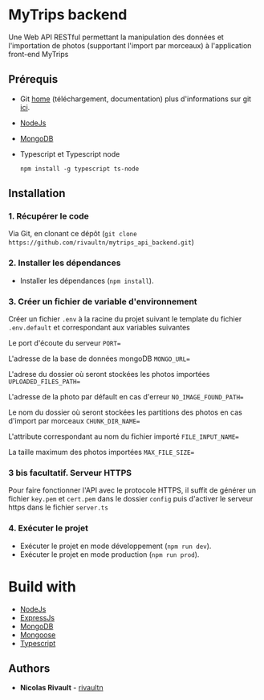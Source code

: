 # MyTrips backend

Une Web API RESTful permettant la manipulation des données et l'importation de photos (supportant l'import par morceaux)
 à l'application front-end MyTrips


## Prérequis

- Git [home](git-home) (téléchargement, documentation) plus d'informations sur git [ici](git-github).

- [NodeJs](https://nodejs.org/en/)

- [MongoDB](https://github.com/mongodb/mongo)

- Typescript et Typescript node

    `npm install -g typescript ts-node`
 
## Installation
### 1. Récupérer le code

Via Git, en clonant ce dépôt (`git clone https://github.com/rivaultn/mytrips_api_backend.git`)

### 2. Installer les dépendances

- Installer les dépendances (`npm install`).

### 3. Créer un fichier de variable d'environnement

Créer un fichier `.env` à la racine du projet suivant le template du fichier `.env.default` et correspondant aux variables suivantes

Le port d'écoute du serveur
`PORT=`

L'adresse de la base de données mongoDB
`MONGO_URL=`

L'adrese du dossier où seront stockées les photos importées
`UPLOADED_FILES_PATH=`

L'adresse de la photo par défault en cas d'erreur
`NO_IMAGE_FOUND_PATH=`

Le nom du dossier où seront stockées les partitions des photos en cas d'import par morceaux
`CHUNK_DIR_NAME=`


L'attribute correspondant au nom du fichier importé
`FILE_INPUT_NAME=`

La taille maximum des photos importées
`MAX_FILE_SIZE=`

### 3 bis facultatif. Serveur HTTPS

Pour faire fonctionner l'API avec le protocole HTTPS, il suffit de générer un fichier `key.pem` et `cert.pem` dans le 
dossier `config` puis d'activer le serveur https dans le fichier `server.ts`

### 4. Exécuter le projet

- Exécuter le projet en mode développement (`npm run dev`).
- Exécuter le projet en mode production (`npm run prod`).

# Build with

* [NodeJs](https://nodejs.org/en/)
* [ExpressJs](https://github.com/expressjs/express)
* [MongoDB](https://github.com/mongodb/mongo)
* [Mongoose](https://github.com/Automattic/mongoose)
* [Typescript](https://github.com/Microsoft/TypeScript)

## Authors

* **Nicolas Rivault** - [rivaultn](https://github.com/rivaultn)
